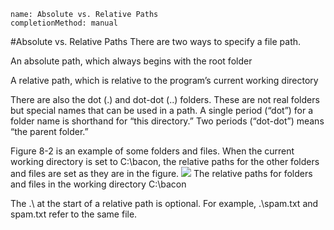 ```ngMeta
name: Absolute vs. Relative Paths
completionMethod: manual
```
#Absolute vs. Relative Paths
There are two ways to specify a file path.

An absolute path, which always begins with the root folder

A relative path, which is relative to the program’s current working directory

There are also the dot (.) and dot-dot (..) folders. These are not real folders but special names that can be used in a path. A single period (“dot”) for a folder name is shorthand for “this directory.” Two periods (“dot-dot”) means “the parent folder.”

Figure 8-2 is an example of some folders and files. When the current working directory is set to C:\bacon, the relative paths for the other folders and files are set as they are in the figure.
![](assets/000032.jpg)
The relative paths for folders and files in the working directory C:\bacon

The .\ at the start of a relative path is optional. For example, .\spam.txt and spam.txt refer to the same file.